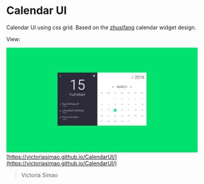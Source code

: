 # Calendar UI

Calendar UI using css grid. 
Based on the [zhusifang](https://dribbble.com/shots/2589927-Calendar-Widget) calendar widget design.

View:

![Calendar UI](images/calendarUI.png)
[https://victoriasimao.github.io/CalendarUI/](https://victoriasimao.github.io/CalendarUI/)

> Victoria Simao